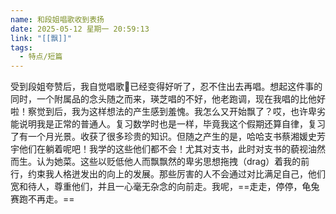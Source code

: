 ```yaml
---
name: 和段姐唱歌收到表扬
date: 2025-05-12 星期一 20:59:13
link: "[[飘]]"
tags:
  - 特点/短篇
---
```


受到段姐夸赞后，我自觉唱歌🎤已经变得好听了，忍不住出去再唱。想起这件事的同时，一个附属品的念头随之而来，瑛芝唱的不好，他老跑调，现在我唱的比他好啦！察觉到后，我为这样想法的产生感到羞愧。我怎么又开始飘了？哎，也许卑劣能说明我是正常的普通人。复习数学时也是一样，毕竟我这个假期还算自律，复习了有一个月光景。收获了很多珍贵的知识。但随之产生的是，哈哈支书蔡湘媛史芳宇他们在躺着呢吧！我学的这些他们都不会！尤其对支书，此时对支书的藐视油然而生。认为她菜。这些以贬低他人而飘飘然的卑劣思想拖拽（drag）着我的前行，约束我人格迸发出的向上的发展。那些厉害的人不会通过对比满足自己，他们宽和待人，尊重他们，并且一心毫无杂念的向前走。我呢，==走走，停停，龟兔赛跑不再走。==
